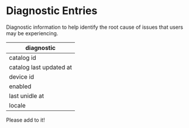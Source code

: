 # Diagnostic Entries

Diagnostic information to help identify the root cause of issues that users may be experiencing.

| diagnostic  |
|---|
| catalog id  |
| catalog last updated at  |
| device id  |
| enabled  |
| last unidle at  |
| locale  |

Please add to it!
